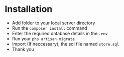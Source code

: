# Installation
* Add folder to your local server directory
* Run the ``composer install`` command
* Enter the required database details in the ``.env``
* Run your ``php artisan migrate``
* Import (If neccessary), the sql file named ``store.sql``
* Thank you